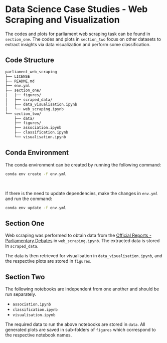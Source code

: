 # Data Science Case Studies - Web Scraping and Visualization

The codes and plots for parliament web scraping task can be found in ```section_one```. The codes and plots in ```section_two``` focus on other datasets to extract insights via data visualization and perform some classification.

## Code Structure

```bash
parliament_web_scraping
├── LICENSE
├── README.md
├── env.yml
├── section_one/
│   ├── figures/
│   ├── scraped_data/
│   ├── data_visualisation.ipynb
│   └── web_scraping.ipynb
└── section_two/
    ├── data/
    ├── figures/
    ├── association.ipynb
    ├── classification.ipynb
    └── visualisation.ipynb
```
## Conda Environment

The conda environment can be created by running the following command:

```bash
conda env create -f env.yml
```

<br>

If there is the need to update dependencies, make the changes in ```env.yml``` and run the command:
```bash
conda env update -f env.yml
```

## Section One

Web scraping was performed to obtain data from the [Official Reports - Parliamentary Debates](https://sprs.parl.gov.sg/search/#/home) in 
```web_scraping.ipynb```. The extracted data is stored in ```scraped_data```.

The data is then retrieved for visualisation in ```data_visualisation.ipynb```, and the respective plots are stored in ```figures```.

## Section Two

The following notebooks are independent from one another and should be run separately.

- ```association.ipynb```
- ```classification.ipynb```
- ```visualisation.ipynb```

The required data to run the above notebooks are stored in ```data```. All generated plots are saved in sub-folders of ```figures``` which correspond to the respective notebook names.